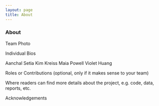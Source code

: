 ```yaml
---
layout: page
title: About
---
```


### About

Team Photo

Individual Bios

Aanchal Setia
Kim Kreiss
Maia Powell
Violet Huang

Roles or Contributions (optional, only if it makes sense to your team)

Where readers can find more details about the project, e.g. code, data, reports, etc.

Acknowledgements

